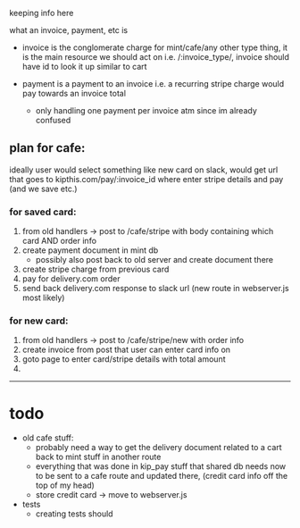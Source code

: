 keeping info here



what an invoice, payment, etc is

- invoice is the conglomerate charge for mint/cafe/any other type thing, it is the main resource we should act on i.e. /:invoice_type/, 
invoice should have id to look it up similar to cart

- payment is a payment to an invoice i.e. a recurring stripe charge would pay towards an invoice total
    + only handling one payment per invoice atm since im already confused


## plan for cafe:

ideally user would select something like new card on slack, 
would get url that goes to kipthis.com/pay/:invoice_id where enter stripe details and pay (and we save etc.)


### for saved card:
1. from old handlers -> post to /cafe/stripe with body containing which card AND order info 
2. create payment document in mint db 
    - possibly also post back to old server and create document there
3. create stripe charge from previous card  
4. pay for delivery.com order 
5. send back delivery.com response to slack url (new route in webserver.js most likely)


### for new card: 
1. from old handlers -> post to /cafe/stripe/new with order info 
2. create invoice from post that user can enter card info on
3. goto page to enter card/stripe details with total amount 
4. 



---

# todo

- old cafe stuff: 
    + probably need a way to get the delivery document related to a cart back to mint stuff in another route
    + everything that was done in kip_pay stuff that shared db needs now to be sent to a cafe route and updated there, (credit card info off the top of my head)
    + store credit card -> move to webserver.js
- tests
    + creating tests should 